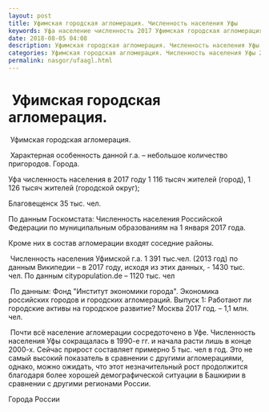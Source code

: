 ```yaml
---
layout: post
title: Уфимская городская агломерация. Численность населения Уфы
keywords: Уфа население численность 2017 Уфимская городская агломерация.
date: 2018-08-05 04:08
description: Уфимская городская агломерация. Численность населения Уфы 2017
categories: Уфимская городская агломерация. Численность населения Уфы 2017
permalink: nasgor/ufaagl.html
---
```


#  Уфимская городская агломерация.



 Уфимская городская агломерация.



 Характерная особенность данной г.а. – небольшое количество пригородов.
Города.





Уфа численность населения в 2017 году 1 116 тысяч жителей (город), 1 126 тысяч жителей (городской округ);


Благовещенск 35 тыс. чел. 


По данным Госкомстата: Численность населения Российской Федерации по муниципальным образованиям на 1 января 2017 года.


Кроме них в состав агломерации входят соседние районы.



 Численность населения Уфимской г.а. 1 391 тыс.чел. (2013 год) по данным Википедии – в 2017 году, исходя из этих данных, - 1430 тыс. чел.
По данным citypopulation.de – 1120 тыс. чел





 По данным: Фонд &#34;Институт экономики города&#34;. Экономика российских городов и городских агломераций. Выпуск 1: Работают ли городские активы на городское развитие? Москва 2017 год. – 1,1 млн. чел.



 Почти всё население агломерации сосредоточено в Уфе.  Численность населения Уфы сокращалась в 1990-е гг. и начала расти лишь в конце 2000-х. Сейчас прирост составляет примерно 5 тыс. чел в год. Это не самый высокий показатель в сравнении с другими агломерациями, однако, можно ожидать, что этот незначительный рост продолжится благодаря более хорошей демографической ситуации в Башкирии в сравнении с другими регионами России.





Города России

		
